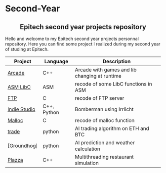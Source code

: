 # Second-Year

<h2 align="center">Epitech second year projects repository</h2>

Hello and welcome to my Epitech second year projects personnal repository. Here you can find some project I realized during my second year of studing at Epitech.

| Project | Language | Description |
|---------|----------|-------------|
| [Arcade]          |       C++     | Arcade with games and lib changing at runtime |
| [ASM LibC]         |      ASM      | recode of some LibC functions in ASM |
| [FTP]        |     C       | recode of FTP server |
| [Indie Studio]      |     C++, Python       | Bomberman using Irrlicht |
| [Malloc]     |    C        | recode of malloc function |
| [trade]    |     python       | AI trading algorithm on ETH and BTC |
| [Groundhog]    |     python      | AI prediction and weather calculation |
| [Plazza]    |     C++      | Multithreading restaurant simulation |


[ASM LibC]: https://github.com/Ali-externe/Epitech-Second-Year/tree/main/ASM_minilibc_2018
[Arcade]: https://github.com/Ali-externe/Epitech-Second-Year/tree/main/OOP_arcade_2018
[Indie Studio]: https://github.com/Ali-externe/Epitech-Second-Year/tree/main/OOP_indie_studio_2018
[Malloc]: https://github.com/Ali-externe/Epitech-Second-Year/tree/main/PSU_2018_malloc
[plazza]: https://github.com/Ali-externe/Epitech-Second-Year/tree/main/CCP_plazza_2018
[trade]: https://github.com/Ali-externe/Epitech-Second-Year/tree/main/trade_2018
[FTP]: https://github.com/Ali-externe/Epitech-Second-Year/tree/main/NWP_myftp_2018

